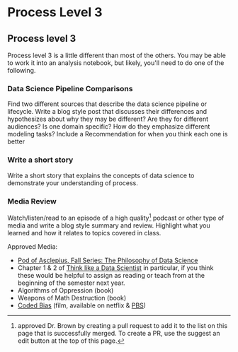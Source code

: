 # Process Level 3



## Process level 3


Process level 3 is a little different than most of the others.  You may be able
to work it into an analysis notebook, but likely, you'll need to do one of the
following.

### Data Science Pipeline Comparisons

Find two different sources that describe the data science pipeline or lifecycle. Write a blog style post that discusses their differences and hypothesizes about why they may be different? Are they for different audiences? Is one domain specific? How do they emphasize different modeling tasks?
Include a Recommendation for when you think each one is better

### Write a short story

Write a short story that explains the concepts of data science to demonstrate your
understanding of process.

### Media Review

Watch/listen/read to an episode of a high quality[^hq] podcast or other type of media
and write a blog style summary and review. Highlight what you learned and how it
relates to topics covered in class.

Approved Media:
- [Pod of Asclepius, Fall Series: The Philosophy of Data Science](https://www.podofasclepius.com/philosophy-of-data-science)
- Chapter 1 & 2 of [Think like a Data Scientist](https://www.manning.com/books/think-like-a-data-scientist#toc) in particular, if you think these would be helpful to assign as reading or teach from at the beginning of the semester next year.
- Algorithms of Oppression (book)
- Weapons of Math Destruction (book)
- [Coded Bias](https://www.codedbias.com/) (film, available on netflix & [PBS](https://www.pbs.org/independentlens/documentaries/coded-bias/))

[^hq]: approved Dr. Brown by creating a pull request to add it to the list on this page that is successfully merged.  To create a PR, use the suggest an edit button at the top of this page.

